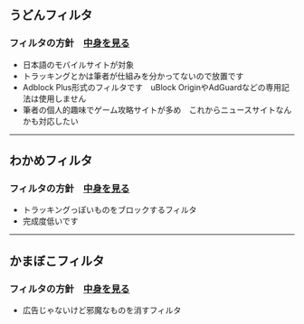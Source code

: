 ## うどんフィルタ　
### フィルタの方針　[中身を見る](https://raw.githubusercontent.com/mikadukiken/AdBlock-Filters/master/UdonFilter.txt)
- 日本語のモバイルサイトが対象
- トラッキングとかは筆者が仕組みを分かってないので放置です
- Adblock Plus形式のフィルタです　uBlock OriginやAdGuardなどの専用記法は使用しません
- 筆者の個人的趣味でゲーム攻略サイトが多め　これからニュースサイトなんかも対応したい
---
## わかめフィルタ
### フィルタの方針　[中身を見る](https://raw.githubusercontent.com/mikadukiken/AdBlock-Filters/master/WakameFilter.txt)
- トラッキングっぽいものをブロックするフィルタ
- 完成度低いです
---
## かまぼこフィルタ
### フィルタの方針　[中身を見る](https://raw.githubusercontent.com/mikadukiken/AdBlock-Filters/master/KamabokoFilter.txt)
- 広告じゃないけど邪魔なものを消すフィルタ
